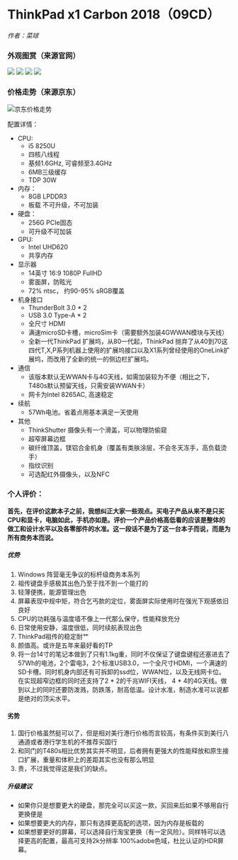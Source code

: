 # ThinkPad x1 Carbon 2018（09CD）
*作者：菜球*
### 外观图赏（来源官网）


![](_v_images/_1530779893_7790.png)  ![](_v_images/_1530779978_7816.png)
![](_v_images/_1530780016_18294.png)  ![](_v_images/_1530780048_29993.png)

### 价格走势（来源京东）
![京东价格走势](_v_images/_京东价格走势_1530780101_17927.png)

配置详情：
* CPU:  
    * i5 8250U  
    * 四核八线程  
    * 基频1.6GHz, 可睿频至3.4GHz  
    * 6MB三级缓存  
    * TDP 30W
* 内存：  
    * 8GB LPDDR3  
    * 板载 不可升级，不可加装  
* 硬盘：  
    * 256G PCIe固态
    * 可升级不可加装  
* GPU:  
    * Intel UHD620  
    * 共享内存  
* 显示器  
    * 14英寸 16:9 1080P FullHD  
    * 雾面屏，防眩光  
    * 72% ntsc， 约90-95% sRGB覆盖  
* 机身接口  
    * ThunderBolt 3.0 * 2  
    * USB 3.0 Type-A * 2  
    * 全尺寸 HDMI  
    * 满速microSD卡槽，microSim卡（需要额外加装4GWWAN模块与天线）
    * 全新一代ThinkPad 扩展坞，从80一代起，ThinkPad 抛弃了从40到70这四代T,X,P系列机器上使用的扩展坞接口以及X1系列曾经使用的OneLink扩展坞，而改用了全新的统一的侧边栏扩展坞。  
* 通信  
    * 该版本默认无WWAN卡与4G天线，如需加装较为不便（相比之下，T480s默认预留天线，只需安装WWAN卡）  
    * 网卡为Intel 8265AC, 高速稳定  
* 续航
    * 57Wh电池。省着点用基本满足一天使用
* 其他
    * ThinkShutter 摄像头有一个滑盖，可以物理防偷窥
    * 超窄屏幕边框
    * 碳纤维顶盖，镁铝合金机身（覆盖有类肤涂层，不会冬天冻手，高负载烫手）
    * 指纹识别
    * 可选配红外摄像头，以及NFC

### 个人评价：
**首先，在评价这款本子之前，我想纠正大家一些观点。买电子产品从来不是只买CPU和显卡，电脑如此，手机亦如是。评价一个产品价格高低看的应该是整体的做工和设计水平以及各零部件的水准。这一段话不是为了这一台本子而说，而是为所有商务本而说。**
##### 优势
1. Windows 阵营毫无争议的标杆级商务本系列  
2. 祖传键盘手感极其出色乃至于找不到一个能打的  
3. 轻薄便携，能源管理出色  
4. 屏幕表现中规中矩，符合乞丐款的定位，雾面屏实际使用时在强光下观感依旧良好  
5. CPU的功耗强与温度墙不像上一代那么保守，性能释放充分  
6. 日常使用安静，温度很低，同时续航表现出色  
7. ThinkPad祖传的稳定耐艹  
8. 颜值高。或许是五年来最好看的TP  
9. 将一台14寸的笔记本做到了只有1.1kg重，同时不仅保证了键盘键程还塞进去了57Wh的电池，2个雷电3，2个标准USB3.0，一个全尺寸HDMI，一个满速的SD卡槽。同时机身内部还有可拆卸的ssd位，WWAN位，以及无线网卡位。在实现超窄边框的同时还支持了2 * 2的千兆WIFI天线， 4 * 4的4G天线。做到以上的同时还要防泼溅，防跌落，耐高低温。设计水准，制造水准可以说都是绝对的顶尖水平。

#### 劣势  
1. 国行价格虽然挺可以了，但是相对美行港行价格而言较高，有条件买到美行八通道或者港行学生机的不推荐买国行  
2. 和同门的T480s相比优势其实并不明显，后者拥有更强大的性能释放和原生接口扩展，重量和体积上的差距其实也没有那么明显  
3. 贵，不过我觉得这是我们的缺点。  

##### 升级建议
* 如果你只是想要更大的硬盘，那完全可以买这一款，买回来后如果不够用自行更换便是
* 如果想要更大的内存，那只有选择更高配的选项，因为内存是板载的
* 如果想要更好的屏幕，可以选择自行淘宝更换（有一定风险）。同样特可以选择更高的配置，最高可支持2k分辨率 100%adobe色域，杜比认证的HDR屏幕。



















